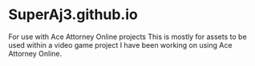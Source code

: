 # SuperAj3.github.io
For use with Ace Attorney Online projects
This is mostly for assets to be used within a video game project I have been working on using Ace Attorney Online.
